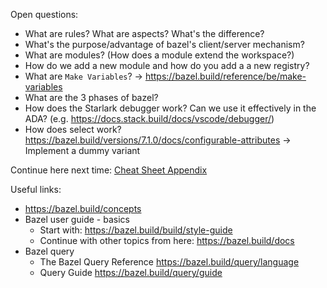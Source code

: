 Open questions:
- What are rules? What are aspects? What's the difference?
- What's the purpose/advantage of bazel's client/server mechanism?
- What are modules? (How does a module extend the workspace?)
- How do we add a new module and how do you add a a new registry?
- What are `Make Variables`? -> https://bazel.build/reference/be/make-variables
- What are the 3 phases of bazel?
- How does the Starlark debugger work? Can we use it effectively in the ADA? (e.g. https://docs.stack.build/docs/vscode/debugger/)
- How does select work? https://bazel.build/versions/7.1.0/docs/configurable-attributes -> Implement a dummy variant

Continue here next time:
    [Cheat Sheet Appendix]([url](https://pace-docs.azurewebsites.net/pace/main/docs/developer/design_and_develop/software_development_with_bazel/bazel_cheatsheet.html#appendix))

Useful links:
- https://bazel.build/concepts
- Bazel user guide - basics
  - Start with: https://bazel.build/build/style-guide
  - Continue with other topics from here: https://bazel.build/docs
- Bazel query
  - The Bazel Query Reference https://bazel.build/query/language
  - Query Guide https://bazel.build/query/guide
